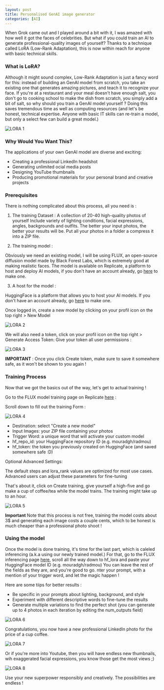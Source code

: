 ```yaml
---
layout: post
title: Personalised GenAI image generator
categories: [AI]
---
```


When Grok came out and I played around a bit with it, I was amazed with how well it got the faces of celebrities. 
But what if you could train an AI to generate professional-quality images of yourself? 
Thanks to a technique called LoRA (Low-Rank Adaptation), this is now within reach for anyone with basic technical skills.

### What is LoRA?
Although it might sound complex, Low-Rank Adaptation is just a fancy word for this: instead of building an GenAI model from scratch, you take an existing one that generates amazing pictures, and teach it to recognize your face. 
If you're at a restaurant and your meal doesn't have enough salt, you don't go to cooking school to make the dish from scratch, you simply add a bit of salt, so why should you train a GenAI model yourself ?
Doing this saves tremendous time as well as computing resources (and let's be honest, technical expertise. Anyone with basic IT skills can re-train a model, but only a select few can build a great model.)

![LORA 1](/images/posts/2025/01/lora-01.png)

### Why Would You Want This?
The applications of your own GenAI model are diverse and exciting:
- Creating a professional LinkedIn headshot
- Generating unlimited ocial media posts
- Designing YouTube thumbnails 
- Producing promotional materials for your personal brand and creative projects

### Prerequisites

There is nothing complicated about this process, all you need is :

1. The training Dataset :
A collection of 20-40 high-quality photos of yourself 
Include variety of lighting conditions, facial expressions, angles, backgrounds and outfits.
The better your input photos, the better your results will be.
Put all your photos in a folder a compress it into a ZIP file.

3. The training model :

Obviously we need an existing model, I will be using FLUX, an open-source diffusion model made by Black Forest Labs, which is extremely good at making realistic faces.
The model is available on Replicate, a platform to host and deploy AI models, if you don't have an account already, go [here](https://replicate.com/) to make one.


3. A host for the model :

HuggingFace is a platform that allows you to host your AI models.
If you don't have an account already, go [here](https://huggingface.co/) to make one.

Once logged in, create a new model by clicking on your profil icon on the top right > New Model

![LORA 2](/images/posts/2025/01/lora-02.png)

We will also need a token, click on your profil icon on the top right > Generate Access Token:
Give your token all user permissions :

![LORA 3](/images/posts/2025/01/lora-03.png)

**IMPORTANT** : Once you click Create token, make sure to save it somewhere safe, as it won't be shown to you again !

### Training Process

Now that we got the basics out of the way, let's get to actual training !

Go to the FLUX model training page on Replicate [here](https://replicate.com/ostris/flux-dev-lora-trainer/train) :

Scroll down to fill out the training Form :

![LORA 4](/images/posts/2025/01/lora-04.png)


- Destination: select "Create a new model"
- Input Images: your ZIP file containing your photos
- Trigger Word: a unique word that will activate your custom model
- hf_repo_id: your HuggingFace repository ID (e.g. mouradgh/radmou)
- hf_token: the token you previously created on HuggingFace (and saved somewhere safe :D)

Optional Advanced Settings:

The default steps and lora_rank values are optimized for most use cases.
Advanced users can adjust these parameters for fine-tuning

That's about it, click on Create training, give yourself a high-five and go make a cup of coffee/tea while the model trains. 
The training might take up to an hour.

![LORA 5](/images/posts/2025/01/lora-05.png)

**Important** Note that this process is not free, training the model costs about 3$ and generating each image costs a couple cents, which to be honest is much cheaper than a professional photo shoot !

### Using the model

Once the model is done training, it's time for the last part, which is caleled inferencing (a.k.a using our newly trained model.)
For that, go to the FLUX inferencing page [here](https://replicate.com/lucataco/flux-dev-lora), scroll all the way down to hf_lora and paste your HuggingFace model ID (e.g. mouradgh/radmou) 
You can leave the rest of the fields as they are, and you're good to go.
nter your prompt, with a mention of your trigger word, and let the magic happen !

Here are some tiips for better results :

- Be specific in your prompts about lighting, background, and style
- Experiment with different descriptive words to fine-tune the results
- Generate multiple variations to find the perfect shot (you can generate up to 4 photos in each iteration by editing the num_outputs field)

![LORA 6](/images/posts/2025/01/lora-06.png)

Congratulations, you now have a new professional LinkedIn photo for the price of a cup coffee.

![LORA 7](/images/posts/2025/01/lora-07.png)

Or if you're more into Youtube, then you will have endless new thumbnails, wih exaggerated facial expressions, you know those get the most views ;)

![LORA 8](/images/posts/2025/01/lora-08.png)

Use your new superpower responsibly and creatively. The possibilities are endless !
